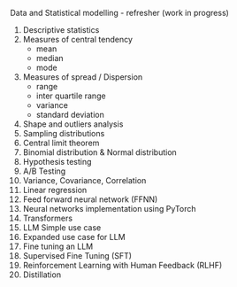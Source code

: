 Data and Statistical modelling - refresher (work in progress)
  1. Descriptive statistics
  2. Measures of central tendency
     * mean
     * median
     * mode
  3. Measures of spread / Dispersion
     * range
     * inter quartile range
     * variance
     * standard deviation
  4. Shape and outliers analysis
  5. Sampling distributions
  6. Central limit theorem
  7. Binomial distribution & Normal distribution
  8. Hypothesis testing
  9. A/B Testing
  10. Variance, Covariance, Correlation
  11. Linear regression
  12. Feed forward neural network (FFNN)
  13. Neural networks implementation using PyTorch
  14. Transformers
  15. LLM Simple use case
  16. Expanded use case for LLM
  17. Fine tuning an LLM
  18. Supervised Fine Tuning (SFT)
  19. Reinforcement Learning with Human Feedback (RLHF)
  20. Distillation